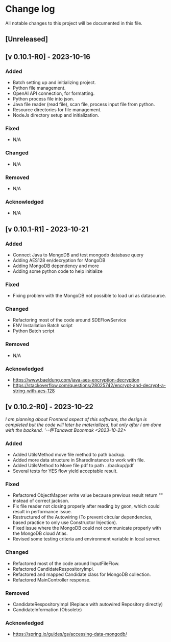 # Change log 

All notable changes to this project will be documented in this file.

## [Unreleased]

## [v 0.10.1-R0] - 2023-10-16

### Added
- Batch setting up and initializing project.
- Python file management.
- OpenAI API connection, for formatting.
- Python process file into json.
- Java file reader (read file), scan file, process input file from python.
- Resource directories for file management.
- NodeJs directory setup and initialization.

### Fixed
- N/A

### Changed
- N/A

### Removed
- N/A

### Acknowledged
- N/A

## [v 0.10.1-R1] - 2023-10-21

### Added
- Connect Java to MongoDB and test mongodb database query
- Adding AES128 en/decryption for MongoDB
- Adding MongoDB dependency and more
- Adding some python code to help initialize

### Fixed
- Fixing problem with the MongoDB not possible to load uri as datasource.

### Changed
- Refactoring most of the code around SDEFlowService
- ENV Installation Batch script 
- Python Batch script

### Removed
- N/A

### Acknowledged
- https://www.baeldung.com/java-aes-encryption-decryption
- https://stackoverflow.com/questions/28025742/encrypt-and-decrypt-a-string-with-aes-128

## [v 0.10.2-R0] - 2023-10-22

<i>I am planning about Frontend aspect of this software, the design is completed but the code will later be materialized, but only after I am done with the backend.
 '--@Tanawat Boonmak <2023-10-22> </i>

### Added
- Added UtilsMethod move file method to path backup.
- Added more data structure in SharedInstance to work with file.
- Added UtilsMethod to Move file pdf to path ../backup/pdf 
- Several tests for YES flow yield acceptable result.
 
### Fixed
- Refactored ObjectMapper write value because previous result return "" instead of correct jackson.
- Fix file reader not closing properly after reading by gson, which could result in performance issue.
- Restructured of the Autowiring (To prevent circular dependencies, based practice to only use Constructor Injection).
- Fixed issue where the MongoDB could not communicate properly with the MongoDB cloud Atlas.
- Revised some testing criteria and environment variable in local server.

### Changed
- Refactored most of the code around InputFileFlow.
- Refactored CandidateRespositoryImpl.
- Refactored and mapped Candidate class for MongoDB collection.
- Refactored MainController response.

### Removed
- CandidateRespositoryImpl (Replace with autowired Repository directly)
- CandidateInformation (Obsolete)

### Acknowledged
- https://spring.io/guides/gs/accessing-data-mongodb/